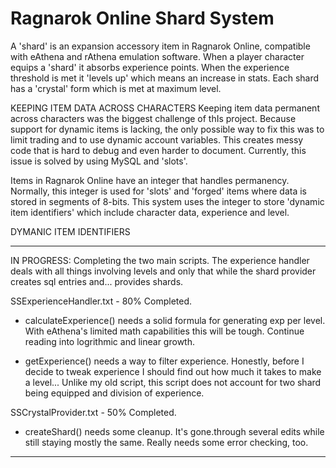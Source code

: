 Ragnarok Online Shard System
============================
A 'shard' is an expansion accessory item in Ragnarok Online, compatible with eAthena and rAthena emulation software. When a player character equips a 'shard' it absorbs experience points. When the experience threshold is met it 'levels up' which means an increase in stats. Each shard has a 'crystal' form which is met at maximum level.

KEEPING ITEM DATA ACROSS CHARACTERS
Keeping item data permanent across characters was the biggest challenge of thIs project. Because support for dynamic items is lacking, the only possible way to fix this was to limit trading and to use dynamic account variables. This creates messy code that is hard to debug and even harder to document. Currently, this issue is solved by using MySQL and 'slots'.

Items in Ragnarok Online have an integer that handles permanency. Normally, this integer is used for 'slots' and 'forged' items where data is stored in segments of 8-bits. This system uses the integer to store 'dynamic item identifiers' which include character data, experience and level.

DYMANIC ITEM IDENTIFIERS

-----

IN PROGRESS: Completing the two main scripts. The experience handler deals with
all things involving levels and only that while the shard provider creates sql
entries and... provides shards.

SSExperienceHandler.txt - 80% Completed.

 - calculateExperience() needs a solid formula for generating
   exp per level. With eAthena's limited math capabilities this
   will be tough. Continue reading into logrithmic and linear
   growth.
   
 - getExperience() needs a way to filter experience. Honestly, 
   before I decide to tweak experience I should find out how
   much it takes to make a level... Unlike my old script, this
   script does not account for two shard being equipped and
   division of experience.
   
SSCrystalProvider.txt - 50% Completed.

 - createShard() needs some cleanup. It's gone.through several
   edits while still staying mostly the same. Really needs some
   error checking, too.

----


